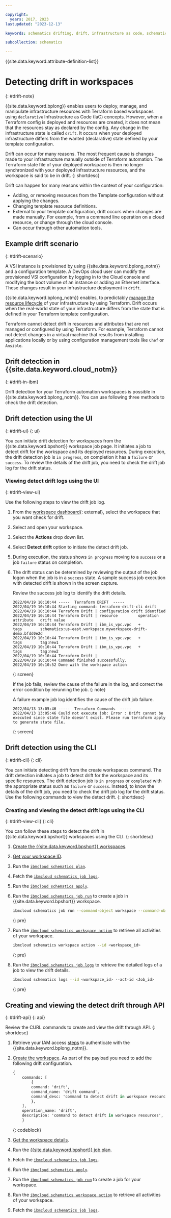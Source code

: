 ```yaml
---

copyright:
  years: 2017, 2023
lastupdated: "2023-12-13"

keywords: schematics drifting, drift, infrastructure as code, schematics workspace drift

subcollection: schematics

---
```


{{site.data.keyword.attribute-definition-list}}

# Detecting drift in workspaces
{: #drift-note}

{{site.data.keyword.bplong}} enables users to deploy, manage, and manipulate infrastructure resources with Terraform based workspaces using `declarative` Infrastructure as Code (IaC) concepts. However, when a Terraform config is deployed and resources are created, it does not mean that the resources stay as declared by the config. Any change in the infrastructure state is called `drift`. It occurs when your deployed infrastructure differs from the wanted (declarative) state defined by your template configuration. 

Drift can occur for many reasons. The most frequent cause is changes made to your infrastructure manually outside of Terraform automation. The Terraform state file of your deployed workspace is then no longer synchronized with your deployed infrastructure resources, and the workspace is said to be in drift.
{: shortdesc}

Drift can happen for many reasons within the context of your configuration:
- Adding, or removing resources from the Template configuration without applying the changes. 
- Changing template resource definitions. 
- External to your template configuration, drift occurs when changes are made manually. For example, from a command line operation on a cloud resource, or change through the cloud console. 
- Can occur through other automation tools.

## Example drift scenario
{: #drift-scenario}

A VSI instance is provisioned by using {{site.data.keyword.bplong_notm}} and a configuration template. A DevOps cloud user can modify the provisioned VSI configuration by logging in to the Cloud console and modifying the boot volume of an instance or adding an Ethernet interface. These changes result in your infrastructure deployment in `drift`.

{{site.data.keyword.bplong_notm}} enables, to predictably [manage the resource lifecycle](/docs/schematics?topic=schematics-manage-lifecycle) of your infrastructure by using Terraform. Drift occurs when the real-world state of your infrastructure differs from the state that is defined in your Terraform template configuration. 

Terraform cannot detect drift in resources and attributes that are not managed or configured by using Terraform. For example, Terraform cannot not detect changes in a virtual machine that results from installing applications locally or by using configuration management tools like `Chef` or `Ansible`.

## Drift detection in {{site.data.keyword.cloud_notm}}
{: #drift-in-ibm}

Drift detection for your Terraform automation workspaces is possible in {{site.data.keyword.bplong_notm}}. You can use following three methods to check the drift detection.

## Drift detection using the UI
{: #drift-ui}
{: ui}

You can initiate drift detection for workspaces from the {{site.data.keyword.bpshort}} workspace job page. It initiates a job to detect drift for the workspace and its deployed resources. During execution, the drift detection job is `in progress`, on completion it has a `failure` or `success`. To review the details of the drift job, you need to check the drift job log for the drift status.

### Viewing detect drift logs using the UI
{: #drift-view-ui}

Use the following steps to view the drift job log.

1. From the [workspace dashboard](https://cloud.ibm.com/schematics/workspaces){: external}, select the workspace that you want check for drift. 
2. Select and open your workspace.
3. Select the **Actions** drop down list.
4. Select **Detect drift** option to initiate the detect drift job. 
5. During execution, the status shows `in progress` moving to a `success` or a job `failure` status on completion. 
6. The drift status can be determined by reviewing the output of the job logon when the job is in a `success` state. A sample success job execution with detected drift is shown in the screen capture.

    Review the success job log to identify the drift details.
    ```text
    2022/04/19 10:10:44 -----  Terraform DRIFT  -----
    2022/04/19 10:10:44 Starting command: terraform-drift-cli drift
    2022/04/19 10:10:44 Terraform Drift | configuration drift identfied
    2022/04/19 10:10:44 Terraform Drift | resource         operation   attribute   drift value
    2022/04/19 10:10:44 Terraform Drift | ibm_is_vpc.vpc   +           tags        schematics:us-east.workspace.myworkspace-drift-demo.bfdd0e2d
    2022/04/19 10:10:44 Terraform Drift | ibm_is_vpc.vpc   +           tags        tag:new1
    2022/04/19 10:10:44 Terraform Drift | ibm_is_vpc.vpc   +           tags        tag:new2
    2022/04/19 10:10:44 Terraform Drift |
    2022/04/19 10:10:44 Command finished successfully.
    2022/04/19 10:10:52 Done with the workspace action
    ```
    {: screen}

    If the job fails, review the cause of the failure in the log, and correct the error condition by rerunning the job.
    {: note}

    A failure example job log identifies the cause of the drift job failure. 
    ```text
    2022/04/13 13:05:46 -----  Terraform Commands  -----
    2022/04/13 13:05:46 Could not execute job: Error : Drift cannot be executed since state file doesn't exist. Please run terraform apply to generate state file.
    ```
    {: screen}

## Drift detection using the CLI
{: #drift-cli}
{: cli}

You can initiate detecting drift from the create workspaces command. The drift detection initiates a job to detect drift for the workspace and its specific resources. The drift detection job is `in progress` or `completed` with the appropriate status such as `failure` or `success`. Instead, to know the details of the drift job, you need to check the drift job log for the drift status. Use the following commands to view the detect drift.
{: shortdesc}

### Creating and viewing the detect drift logs using the CLI
{: #drift-view-cli}
{: cli}

You can follow these steps to detect the drift in {{site.data.keyword.bpshort}} workspaces using the CLI.
{: shortdesc}

1. [Create the {{site.data.keyword.bpshort}} workspaces](/docs/schematics?topic=schematics-schematics-cli-reference#schematics-workspace-new).
2. [Get your workspace ID](/docs/schematics?topic=schematics-schematics-cli-reference#schematics-workspace-get).
3. Run the [`ibmcloud schematics plan`](/docs/schematics?topic=schematics-schematics-cli-reference#schematics-plan).
4. Fetch the [`ibmcloud schematics job logs`](/docs/schematics?topic=schematics-schematics-cli-reference#schematics-logs-job).
5. Run the [`ibmcloud schematics apply`](/docs/schematics?topic=schematics-schematics-cli-reference#schematics-apply).
6. Run the [`ibmcloud schematics job run`](/docs/schematics?topic=schematics-schematics-cli-reference#schematics-run-job) to create a job in {{site.data.keyword.bpshort}} workspace.

    ```sh
    ibmcloud schematics job run --command-object workspace --command-object-id <workspace_id> --command-name drift
    ```
    {: pre}

7. Run the [`ibmcloud schematics workspace action`](/docs/schematics?topic=schematics-schematics-cli-reference#schematics-workspace-action) to retrieve all activities of your workspace.

    ```sh
    ibmcloud schematics workspace action --id <workspace_id>
    ```
    {: pre}

8. Run the [`ibmcloud schematics job logs`](/docs/schematics?topic=schematics-schematics-cli-reference#schematics-logs-job) to retrieve the detailed logs of a job to view the drift details.

    ```sh
    ibmcloud schematics logs --id <workspace_id> --act-id <Job_id>
    ```
    {: pre}

## Creating and viewing the detect drift through API 
{: #drift-api}
{: api}

Review the CURL commands to create and view the drift through API.
{: shortdesc}

1. Retrieve your IAM access [steps](/docs/schematics?topic=schematics-setup-api#cs_api) to authenticate with the {{site.data.keyword.bplong_notm}}.
2. [Create the workspace](/apidocs/schematics/schematics#create-workspace). As part of the payload you need to add the following drift configuration.

    ```terraform
    {
        commands: [
            {
            command: 'drift',
            command_name: 'drift command',
            command_desc: 'command to detect drift in workspace resources',
            },
        ],
        operation_name: 'drift',
        description: 'command to detect drift in workspace resources',
        }
    ```
    {: codeblock}

3. [Get the workspace details](/apidocs/schematics/schematics#get-workspace).
4. Run the [{{site.data.keyword.bpshort}} job plan](/apidocs/schematics/schematics#plan-workspace-command).
5. Fetch the [`ibmcloud schematics job logs`](/apidocs/schematics/schematics#get-template-activity-log).
6. Run the [`ibmcloud schematics apply`](/apidocs/schematics/schematics#apply-workspace-command).
7. Run the [`ibmcloud schematics job run`](/apidocs/schematics/schematics#run-workspace-commands) to create a job for your workspace.
8. Run the [`ibmcloud schematics workspace action`](/apidocs/schematics/schematics#create-job) to retrieve all activities of your workspace.
9. Fetch the [`ibmcloud schematics job logs`](/apidocs/schematics/schematics#get-template-activity-log).
